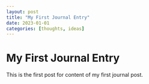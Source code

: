 ```yaml
---
layout: post
title: "My First Journal Entry"
date: 2023-01-01
categories: [thoughts, ideas]
---
```

# My First Journal Entry
This is the first post for content of my first journal post.

